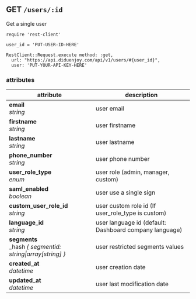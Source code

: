 ## GET `/users/:id`

Get a single user


```ruby--Rails
require 'rest-client'

user_id = 'PUT-USER-ID-HERE'

RestClient::Request.execute method: :get,
  url: "https://api.diduenjoy.com/api/v1/users/#{user_id}",
  user: 'PUT-YOUR-API-KEY-HERE'
```

### attributes

attribute                                                         | description
------------------------------------------------------------------| -------------
__email__<br>_string_                                             | user email
__firstname__<br>_string_                                         | user firstname
__lastname__<br>_string_                                          | user lastname
__phone_number__<br>_string_                                      | user phone number
__user_role_type__<br>_enum_                                      | user role (admin, manager, custom)
__saml_enabled__<br>_boolean_                                     | user use a single sign
__custom_user_role_id__<br>_string_                               | user custom role id (If user_role_type is custom)
__language_id__<br>_string_                                       | user language id (default: Dashboard company language)
__segments__<br>_hash _{ segmentid: string&#124;array[string] }_  | user restricted segments values
__created_at__<br>_datetime_                                      | user creation date
__updated_at__<br>_datetime_                                      | user last modification date
